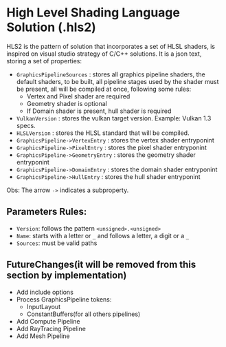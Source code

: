 # High Level Shading Language Solution (.hls2)

HLS2 is the pattern of solution that incorporates a set of HLSL shaders, is inspired on visual studio strategy of C/C++ solutions. It is a json text, storing a set of properties:

* `GraphicsPipelineSources` : stores all graphics pipeline shaders, the default shaders, to be built, all pipeline stages used by the shader must be present, all will be compiled at once, following some rules:
    * Vertex and Pixel shader are required
    * Geometry shader is optional
    * If Domain shader is present, hull shader is required
* `VulkanVersion` : stores the vulkan target version. Example: Vulkan 1.3 specs.
* `HLSLVersion` : stores the HLSL standard that will be compiled.
* `GraphicsPipeline->VertexEntry` : stores the vertex shader entryponint
* `GraphicsPipeline->PixelEntry` : stores the pixel shader entryponint
* `GraphicsPipeline->GeometryEntry` : stores the geometry shader entryponint
* `GraphicsPipeline->DomainEntry` : stores the domain shader entryponint
* `GraphicsPipeline->HullEntry` : stores the hull shader entryponint

Obs: The arrow `->` indicates a subproperty.

## Parameters Rules:

* `Version`: follows the pattern `<unsigned>.<unsigned>`
* `Name`: starts with a letter or `_` and follows a letter, a digit or a `_`
* `Sources`: must be valid paths

## FutureChanges(it will be removed from this section by implementation)

- Add include options
- Process GraphicsPipeline tokens:
    - InputLayout
    - ConstantBuffers(for all others pipelines)
- Add Compute Pipeline
- Add RayTracing Pipeline
- Add Mesh Pipeline

